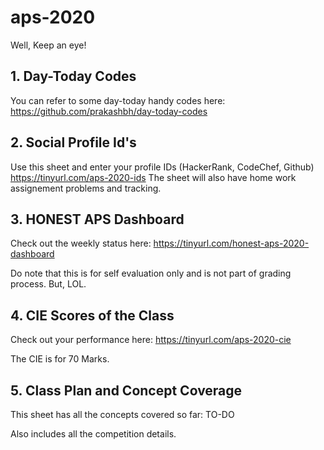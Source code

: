 # aps-2020
Well, Keep an eye!

**1. Day-Today Codes**
----------------------
You can refer to some day-today handy codes here:
https://github.com/prakashbh/day-today-codes




**2. Social Profile Id's**
-----------------------
Use this sheet and enter your profile IDs (HackerRank, CodeChef, Github)
https://tinyurl.com/aps-2020-ids
The sheet will also have home work assignement problems and tracking. 



**3. HONEST APS Dashboard**
---------------------------
Check out the weekly status here: https://tinyurl.com/honest-aps-2020-dashboard

Do note that this is for self evaluation only and is not part of grading process. But, LOL.  



**4. CIE Scores of the Class**
---------------------------
Check out your performance here: https://tinyurl.com/aps-2020-cie

The CIE is for 70 Marks. 



**5. Class Plan and Concept Coverage**
--------------------------------------
This sheet has all the concepts covered so far: TO-DO

Also includes all the competition details. 
